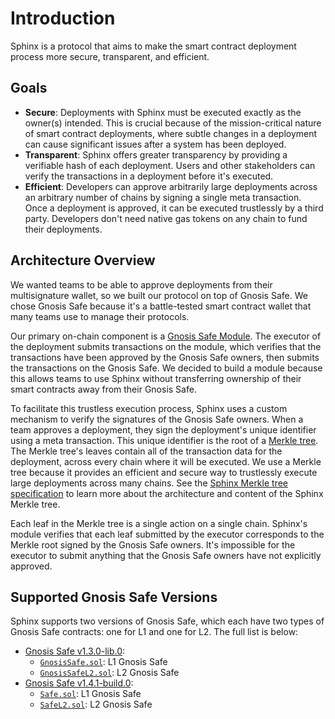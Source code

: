 # Introduction

Sphinx is a protocol that aims to make the smart contract deployment process more secure, transparent, and efficient.

## Goals

* **Secure**: Deployments with Sphinx must be executed exactly as the owner(s) intended. This is crucial because of the mission-critical nature of smart contract deployments, where subtle changes in a deployment can cause significant issues after a system has been deployed.
* **Transparent**: Sphinx offers greater transparency by providing a verifiable hash of each deployment. Users and other stakeholders can verify the transactions in a deployment before it's executed.
* **Efficient**: Developers can approve arbitrarily large deployments across an arbitrary number of chains by signing a single meta transaction. Once a deployment is approved, it can be executed trustlessly by a third party. Developers don't need native gas tokens on any chain to fund their deployments.

## Architecture Overview

We wanted teams to be able to approve deployments from their multisignature wallet, so we built our protocol on top of Gnosis Safe. We chose Gnosis Safe because it's a battle-tested smart contract wallet that many teams use to manage their protocols.

Our primary on-chain component is a [Gnosis Safe Module](https://docs.safe.global/safe-smart-account/modules). The executor of the deployment submits transactions on the module, which verifies that the transactions have been approved by the Gnosis Safe owners, then submits the transactions on the Gnosis Safe. We decided to build a module because this allows teams to use Sphinx without transferring ownership of their smart contracts away from their Gnosis Safe.

To facilitate this trustless execution process, Sphinx uses a custom mechanism to verify the signatures of the Gnosis Safe owners. When a team approves a deployment, they sign the deployment's unique identifier using a meta transaction. This unique identifier is the root of a [Merkle tree](https://en.wikipedia.org/wiki/Merkle_tree). The Merkle tree's leaves contain all of the transaction data for the deployment, across every chain where it will be executed. We use a Merkle tree because it provides an efficient and secure way to trustlessly execute large deployments across many chains. See the [Sphinx Merkle tree specification](https://github.com/sphinx-labs/sphinx/blob/feature/pre-audit/specs/merkle-tree.md) to learn more about the architecture and content of the Sphinx Merkle tree.

Each leaf in the Merkle tree is a single action on a single chain. Sphinx's module verifies that each leaf submitted by the executor corresponds to the Merkle root signed by the Gnosis Safe owners. It's impossible for the executor to submit anything that the Gnosis Safe owners have not explicitly approved.

## Supported Gnosis Safe Versions

Sphinx supports two versions of Gnosis Safe, which each have two types of Gnosis Safe contracts: one for L1 and one for L2. The full list is below:
- [Gnosis Safe v1.3.0-lib.0](https://github.com/safe-global/safe-contracts/tree/v1.3.0-libs.0):
  - [`GnosisSafe.sol`](https://github.com/safe-global/safe-contracts/blob/v1.3.0-libs.0/contracts/GnosisSafe.sol): L1 Gnosis Safe
  - [`GnosisSafeL2.sol`](https://github.com/safe-global/safe-contracts/blob/v1.3.0-libs.0/contracts/GnosisSafeL2.sol): L2 Gnosis Safe
- [Gnosis Safe v1.4.1-build.0](https://github.com/safe-global/safe-contracts/tree/v1.4.1-build.0):
  - [`Safe.sol`](https://github.com/safe-global/safe-contracts/blob/v1.4.1-build.0/contracts/Safe.sol): L1 Gnosis Safe
  - [`SafeL2.sol`](https://github.com/safe-global/safe-contracts/blob/v1.4.1-build.0/contracts/SafeL2.sol): L2 Gnosis Safe
